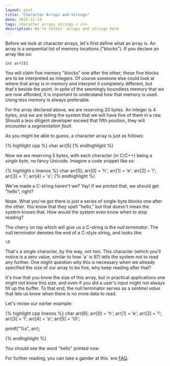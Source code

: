 ```yaml
---
layout: post
title: "Character Arrays and Strings"
date: 2015-12-14
tags: character arrays strings c c++
description: We're talkin` arrays and strings here
---
```


Before we look at character arrays, let's first define what an array is.  An array is a sequential list of memory locations ("blocks").  If you declare an array like so:

`int arr[5]`

You will claim five memory "blocks" one after the other; these five blocks are to be interpreted as integers.  Of course someone else could look at where that array is in memory and interpret it completely different, but that's beside the point.
In spite of the seemingly boundless memory that we are now afforded, it is important to understand how that memory is used.  Using less memory is always preferable.

For the array declared above, we are reserving 20 bytes.  An integer is 4 bytes, and we are telling the system that we will have five of them in a row.  Should a less diligent developer exceed that fifth position, they will encounter a *segmentation fault*.


As you might be able to guess, a character array is just as follows:

{% highlight cpp %}
char arr[5]
{% endhighlight %}

Now we are reserving 5 bytes, with each character (in C/C++) being a _single byte_, no fancy Unicode.  Imagine a code snippet like so:

{% highlight c linenos %}
char arr[5];
arr[0] = 'h';
arr[1] = 'e';
arr[2] = 'l';
arr[3] = 'l';
arr[4] = 'o';
{% endhighlight %}

We've made a C-string haven't we?  Yay!  If we printed that, we should get "hello", right?  

Nope.  What you've got there is just a series of single-byte blocks one after the other.  *You* know that they spell "hello," but that doesn't mean the system knows that.  How would the system even know when to stop reading?

The cherry on top which will give us a C-string is the _null terminator_.  The null terminator denotes the end of a C-style string, and looks like:

`\0`

That's a single character, by the way, not two.  This character (which you'll notice is a zero value, similar to how 'a' is 97) tells the system not to read any further.  One might question why this is necessary when we already specified the size of our array to be five, why keep reading after that?

It's true that you know the size of this array, but in practical applications one might not know this size, and even if you did a user's input might not always fill up the buffer.  To that end, the null terminator serves as a _sentinel value_ that lets us know when there is no more data to read.

Let's revise our earlier example:

{% highlight cpp linenos %}
char arr[6];
arr[0] = 'h';
arr[1] = 'e';
arr[2] = 'l';
arr[3] = 'l';
arr[4] = 'o';
arr[5] = '\0';

printf("%s", arr);

{% endhighlight %}

You should see the word "hello" printed now. 

For further reading, you can take a gander at this `ere [FAQ](http://c-faq.com/aryptr/aryptr2.html).



[//]: # (http://stackoverflow.com/questions/4823468/comments-in-markdown)
[//]: # (http://daringfireball.net/projects/markdown/syntax#code)
[//]: # (http://jekyllrb.com/docs/posts/)
